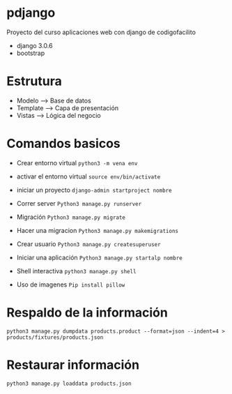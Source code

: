 # pdjango
Proyecto del curso  aplicaciones web con django de codigofacilito 

- django 3.0.6
- bootstrap

# Estrutura
- Modelo —> Base de datos
- Template —> Capa de presentación 
- Vistas —> Lógica del negocio

# Comandos basicos 
- Crear entorno virtual `python3 -m vena env`
- activar el entorno virtual `source env/bin/activate`
- iniciar un proyecto `django-admin startproject nombre`
- Correr server `Python3 manage.py runserver`
- Migración `Python3 manage.py migrate`
- Hacer una migracion `Python3 manage.py makemigrations`
- Crear usuario	`Python3 manage.py createsuperuser`

- Iniciar una aplicación `Python3 manage.py startalp nombre`
- Shell interactiva `python3 manage.py shell`
- Uso de imagenes `Pip install pillow`

# Respaldo de la información 
`python3 manage.py dumpdata products.product --format=json --indent=4 > products/fixtures/products.json`

# Restaurar información
`python3 manage.py loaddata products.json`
